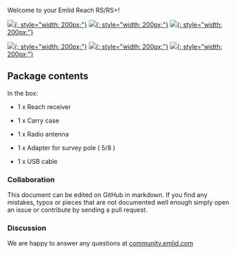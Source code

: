 Welcome to your Emlid Reach RS/RS+!

  [![](img/reachrs/quickstart.png){: style="width: 200px;"}](quickstart/first-setup.md)
  [![](img/reachrs/tutorials.png){: style="width: 200px;"}](tutorials.md)
  [![](img/reachrs/reachview.png){: style="width: 200px;"}](common/reachview)

  [![](img/reachrs/placement.png){: style="width: 200px;"}](placement.md)
  [![](img/reachrs/power-supply.png){: style="width: 200px;"}](power-supply.md)
  [![](img/reachrs/specs.png){: style="width: 200px;"}](specs.md)

## Package contents

In the box:

* 1 x Reach receiver

* 1 x Carry case

* 1 x Radio antenna

* 1 x Adapter for survey pole ( 5/8 )

* 1 x USB cable

### Collaboration

This document can be edited on GitHub in markdown. If you find any mistakes, typos or  pieces that are not documented well enough simply open an issue or contribute by sending a pull request.

### Discussion

We are happy to answer any questions at [community.emlid.com](http://community.emlid.com)